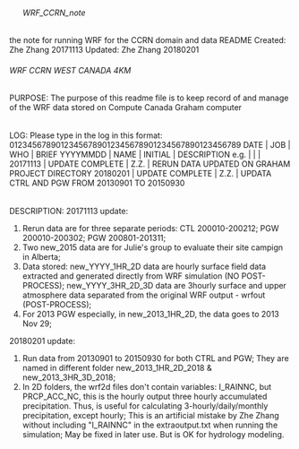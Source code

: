 ######       WRF_CCRN_note      ######   
the note for running WRF for the CCRN domain and data README
Created: Zhe Zhang 20171113
Updated: Zhe Zhang 20180201

###### WRF CCRN WEST CANADA 4KM ######
PURPOSE:
The purpose of this readme file is to keep record of and manage
of the WRF data stored on Compute Canada Graham computer

######
LOG:
Please type in the log in this format:
01234567890123456789012345678901234567890123456789
 DATE    | JOB               | WHO     | BRIEF
YYYYMMDD | NAME              | INITIAL | DESCRIPTION
e.g.     |                   |         |
20171113 | UPDATE COMPLETE   | Z.Z.    | RERUN DATA UPDATED ON GRAHAM PROJECT DIRECTORY
20180201 | UPDATE COMPLETE   | Z.Z.    | UPDATA CTRL AND PGW FROM 20130901 TO 20150930

######
DESCRIPTION:
20171113 update:
1. Rerun data are for three separate periods: CTL 200010-200212; PGW 200010-200302; PGW 200801-201311;
2. Two new_2015 data are for Julie's group to evaluate their site campign in Alberta;
3. Data stored: new_YYYY_1HR_2D data are hourly surface field data extracted and generated directly from WRF simulation (NO POST-PROCESS); new_YYYY_3HR_2D_3D data are 3hourly surface and upper atmosphere data separated from the original WRF output - wrfout (POST-PROCESS);
4. For 2013 PGW especially, in new_2013_1HR_2D, the data goes to 2013 Nov 29;

20180201 update:
1. Run data from 20130901 to 20150930 for both CTRL and PGW; They are named in different folder new_2013_1HR_2D_2018 & new_2013_3HR_3D_2018;
2. In 2D folders, the wrf2d files don't contain variables: I_RAINNC, but PRCP_ACC_NC, this is the hourly output three hourly accumulated precipitation. Thus, is useful for calculating 3-hourly/daily/monthly precipitation, except hourly; This is an artificial mistake by Zhe Zhang without including "I_RAINNC" in the extraoutput.txt when running the simulation; May be fixed in later use. But is OK for hydrology modeling.
